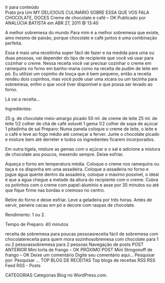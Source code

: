 Ir para conteúdo	
Prato pra Um
MY DELICIOUS CULINÁRIO SOBRE ESSA QUE VOS FALA
CHOCOLATE, DOCES
Creme de chocolate e café – OK
Publicado por ANALÚCIA BATISTA em ABR 27, 2011 @ 13:40

A melhor sobremesa do mundo
Para mim é a melhor sobremesa que existe, amo mesmo de paixão, porque chocolate e café juntos é uma combinação perfeita.

Essa é mais uma receitinha super fácil de fazer e na medida para uma ou duas pessoas, vai depender do tipo de recipiente que você vai usar para cozinhar o creme. Nessa receita você vai precisar cozinhar o creme em ramequins no forno em banho-maria como na receita de pudim de leite em pó. Eu utilizei um copinho de louça que é bem pequeno, então a receita rendeu dois copinhos, mas você pode usar uma xícara ou um tacinha para sobremesa, enfim o que você tiver disponível e que possa ser levado ao forno.

Lá vai a receita…

Ingredientes:

25 g. de chocolate meio-amargo picado
50 ml. de creme de leite
25 ml. de leite
1/2 colher de chá de café soluvél
1 gema
1/2 colher de sopa de açúcar
1 pitadinha de sal
Preparo: Numa panela coloque o creme de leite, o leite e o café e leve ao fogo médio até começar a ferver. Junte o chocolate picado e misture bem até derreter e todos os ingredientes ficarem incorporados.

Em outra tigela, misture as gemas com o açúcar e o sal e adicione a mistura de chocolate aos poucos, mexendo sempre. Deixe esfriar.

Aqueça o forno em temperatura média. Coloque o creme nos ramequins ou taça e os disponha em uma assadeira. Coloque a assadeira no forno e jogue água quente dentro da assadeira, coloque o máximo possível, o ideal é que a água chegue a metade da altura do recipiente com o creme. Cubra os potinhos com o creme com papel-alumínio e asse por 35 minutos ou até que fique firme nas bordas e cremoso no centro.

Retire do forno e deixe esfriar. Leve a geladeira por três horas. Antes de servir, peneire cacau em pó e decore com raspas de chocolate.

Rendimento: 1 ou 2.

Tempo de Preparo: 40 minutos



receita de sobremesa para poucas pessoasreceita fácil de sobremesa com chocolatereceita para quem mora sozinhosobremesa com chocolate para 1 ou 2 pessoassobremesa para 2 pessoas
Navegação de posts
POST ANTERIOR
Mini torta de frango – OK
PRÓXIMO POST
Mini Strogonoff de frango – OK
Deixe um comentário
Digite seu comentário aqui...
Pesquisar por:
Pesquisar …
TOP BLOG DE RECEITAS
Top blogs de receitas
RSS
RSS Feed RSS - Posts

CATEGORIAS
Categorias
Blog no WordPress.com.
